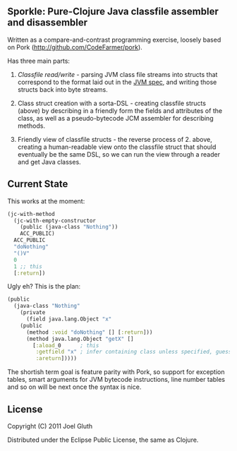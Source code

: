 ## Sporkle: Pure-Clojure Java classfile assembler and disassembler

Written as a compare-and-contrast programming exercise, loosely based on
Pork (http://github.com/CodeFarmer/pork).

Has three main parts:

1. *Classfile read/write* - parsing JVM class file streams into structs that correspond to the format laid out in the [JVM spec](https://docs.oracle.com/javase/specs/jvms/se8/html/jvms-4.html), and writing those structs back into byte streams.

2. Class struct creation with a sorta-DSL - creating classfile structs (above) by describing in a friendly form the fields and attributes of the class, as well as a pseudo-bytecode JCM assembler for describing methods.

3. Friendly view of classfile structs - the reverse process of 2. above, creating a human-readable view onto the classfile struct that should eventually be the same DSL, so we can run the view through a reader and get Java classes.

## Current State

This works at the moment:

```clojure
(jc-with-method
  (jc-with-empty-constructor
    (public (java-class "Nothing"))
    ACC_PUBLIC)
  ACC_PUBLIC
  "doNothing"
  "()V"
  0
  1 ;; this
  [:return])
```

Ugly eh? This is the plan:

```clojure
(public
  (java-class "Nothing"
    (private
      (field java.lang.Object "x"
    (public
      (method :void "doNothing" [] [:return]))
      (method java.lang.Object "getX" []
        [:aload_0      ; this
         :getfield "x" ; infer containing class unless specified, guess type if unambiguous
         :areturn]))))
```

The shortish term goal is feature parity with Pork, so support for
exception tables, smart arguments for JVM bytecode instructions, line
number tables and so on will be next once the syntax is nice.

## License

Copyright (C) 2011 Joel Gluth

Distributed under the Eclipse Public License, the same as Clojure.


